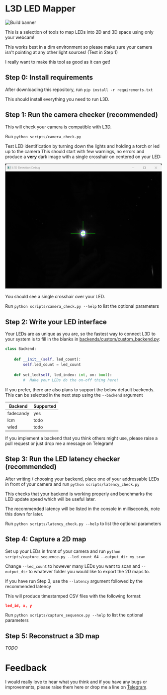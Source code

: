 # L3D LED Mapper

![Build banner](actions/workflows/l3d_workflow.yml/badge.svg)

This is a selection of tools to map LEDs into 2D and 3D space using only your webcam!

This works best in a dim environment so please make sure your camera isn't pointing at any other light sources! (Test in Step 1)

I really want to make this tool as good as it can get!

## Step 0: Install requirements
After downloading this repository, run `pip install -r requirements.txt`

This should install everything you need to run L3D.

## Step 1: Run the camera checker (recommended)
This will check your camera is compatible with L3D.

Run `python scripts/camera_check.py`

Test LED identification by turning down the lights and holding a torch or led up to the camera
This should start with few warnings, no errors and produce a **very** dark image 
with a single crosshair on centered on your LED:

![alt text](docs/images/camera_check.png "Camera Check window")

You should see a single crosshair over your LED. 

Run `python scripts/camera_check.py --help` to list the optional parameters

## Step 2: Write your LED interface
Your LEDs are as unique as you are, 
so the fastest way to connect L3D to your system is to fill in the blanks in [backends/custom/custom_backend.py](backends/custom/custom_backend.py):

```python
class Backend:

    def __init__(self, led_count):
        self.led_count = led_count

    def set_led(self, led_index: int, on: bool):
        #  Make your LEDs do the on-off thing here!
```

If you prefer, there are also plans to support the below default backends. This can be selected in the next step using the `--backend` argument

| Backend   | Supported |
|-----------|-----------|
| fadecandy | yes       |
| lcm       | todo      |
| wled      | todo      |

If you implement a backend that you think others might use, please raise a pull request or just drop me a message on Telegram! 

## Step 3: Run the LED latency checker (recommended)
After writing / choosing your backend, place one of your addressable LEDs in front of your camera and run `python scripts/latency_check.py`

This checks that your backend is working properly and benchmarks the LED update speed which will be useful later.

The recommended latency will be listed in the console in milliseconds, note this down for later.

Run `python scripts/latency_check.py --help` to list the optional parameters

## Step 4: Capture a 2D map
Set up your LEDs in front of your camera and run `python scripts/capture_sequence.py --led_count 64 --output_dir my_scan`

Change `--led_count` to however many LEDs you want to scan and `--output_dir` to whatever folder you would like to export the 2D maps to.

If you have run Step 3, use the `--latency` argument followed by the recommended latency

This will produce timestamped CSV files with the following format:

```json lines
led_id, x, y
```

Run `python scripts/capture_sequence.py --help` to list the optional parameters

## Step 5: Reconstruct a 3D map
*TODO*

# Feedback

I would really love to hear what you think and if you have any bugs or improvements, please raise them here or drop me a line on [Telegram](https://t.me/themariday).